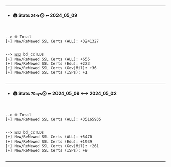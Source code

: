 

---
- #### 🖨️ **Stats** `24Hr`⏲️ ➼ 2024_05_09
```console


--> 🌐 Total
[+] New/ReNewed SSL Certs (ALL): +3241327


--> 🇧🇩 bd_ccTLDs
[+] New/ReNewed SSL Certs (ALL): +655
[+] New/ReNewed SSL Certs (Edu): +273
[+] New/ReNewed SSL Certs (Gov|Mil): +36
[+] New/ReNewed SSL Certs (ISPs): +1


```

---
- #### 🖨️ **Stats** `7Days`⏲️ ➼ 2024_05_09 <--> 2024_05_02
```console


--> 🌐 Total
[+] New/ReNewed SSL Certs (ALL): +35165935


--> 🇧🇩 bd_ccTLDs
[+] New/ReNewed SSL Certs (ALL): +5470
[+] New/ReNewed SSL Certs (Edu): +1939
[+] New/ReNewed SSL Certs (Gov|Mil): +261
[+] New/ReNewed SSL Certs (ISPs): +9


```

---

